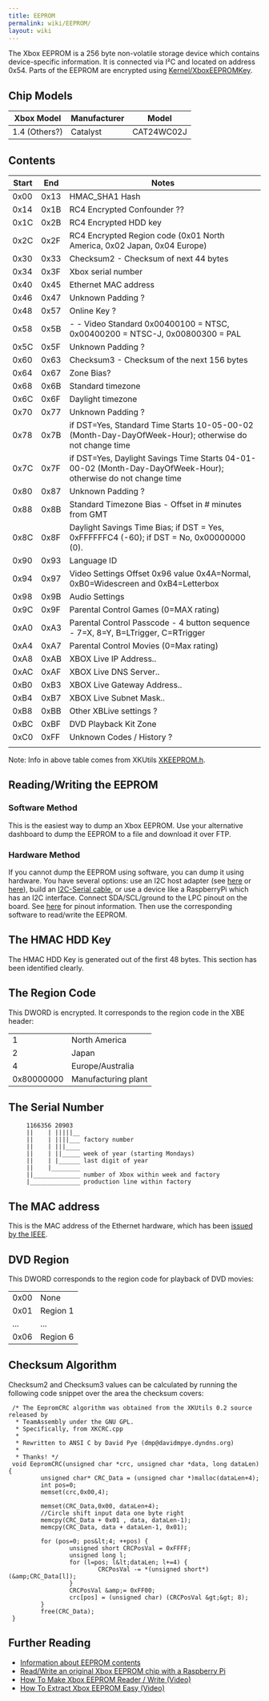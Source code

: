 ```yaml
---
title: EEPROM
permalink: wiki/EEPROM/
layout: wiki
---
```


The Xbox EEPROM is a 256 byte non-volatile storage device which contains
device-specific information. It is connected via I²C and located on
address 0x54. Parts of the EEPROM are encrypted using
[Kernel/XboxEEPROMKey](/wiki/Kernel/XboxEEPROMKey "wikilink").

Chip Models
-----------

| Xbox Model    | Manufacturer | Model      |
|---------------|--------------|------------|
| 1.4 (Others?) | Catalyst     | CAT24WC02J |

Contents
--------

| Start | End  | Notes                                                                                                         |
|-------|------|---------------------------------------------------------------------------------------------------------------|
| 0x00  | 0x13 | HMAC\_SHA1 Hash                                                                                               |
| 0x14  | 0x1B | RC4 Encrypted Confounder ??                                                                                   |
| 0x1C  | 0x2B | RC4 Encrypted HDD key                                                                                         |
| 0x2C  | 0x2F | RC4 Encrypted Region code (0x01 North America, 0x02 Japan, 0x04 Europe)                                       |
| 0x30  | 0x33 | Checksum2 - Checksum of next 44 bytes                                                                         |
| 0x34  | 0x3F | Xbox serial number                                                                                            |
| 0x40  | 0x45 | Ethernet MAC address                                                                                          |
| 0x46  | 0x47 | Unknown Padding ?                                                                                             |
| 0x48  | 0x57 | Online Key ?                                                                                                  |
| 0x58  | 0x5B | -   -   Video Standard 0x00400100 = NTSC, 0x00400200 = NTSC-J, 0x00800300 = PAL                               |
| 0x5C  | 0x5F | Unknown Padding ?                                                                                             |
| 0x60  | 0x63 | Checksum3 - Checksum of the next 156 bytes                                                                    |
| 0x64  | 0x67 | Zone Bias?                                                                                                    |
| 0x68  | 0x6B | Standard timezone                                                                                             |
| 0x6C  | 0x6F | Daylight timezone                                                                                             |
| 0x70  | 0x77 | Unknown Padding ?                                                                                             |
| 0x78  | 0x7B | if DST=Yes, Standard Time Starts 10-05-00-02 (Month-Day-DayOfWeek-Hour); otherwise do not change time         |
| 0x7C  | 0x7F | if DST=Yes, Daylight Savings Time Starts 04-01-00-02 (Month-Day-DayOfWeek-Hour); otherwise do not change time |
| 0x80  | 0x87 | Unknown Padding ?                                                                                             |
| 0x88  | 0x8B | Standard Timezone Bias - Offset in \# minutes from GMT                                                        |
| 0x8C  | 0x8F | Daylight Savings Time Bias; if DST = Yes, 0xFFFFFFC4 (-60); if DST = No, 0x00000000 (0).                      |
| 0x90  | 0x93 | Language ID                                                                                                   |
| 0x94  | 0x97 | Video Settings Offset 0x96 value 0x4A=Normal, 0xB0=Widescreen and 0xB4=Letterbox                              |
| 0x98  | 0x9B | Audio Settings                                                                                                |
| 0x9C  | 0x9F | Parental Control Games (0=MAX rating)                                                                         |
| 0xA0  | 0xA3 | Parental Control Passcode - 4 button sequence - 7=X, 8=Y, B=LTrigger, C=RTrigger                              |
| 0xA4  | 0xA7 | Parental Control Movies (0=Max rating)                                                                        |
| 0xA8  | 0xAB | XBOX Live IP Address..                                                                                        |
| 0xAC  | 0xAF | XBOX Live DNS Server..                                                                                        |
| 0xB0  | 0xB3 | XBOX Live Gateway Address..                                                                                   |
| 0xB4  | 0xB7 | XBOX Live Subnet Mask..                                                                                       |
| 0xB8  | 0xBB | Other XBLive settings ?                                                                                       |
| 0xBC  | 0xBF | DVD Playback Kit Zone                                                                                         |
| 0xC0  | 0xFF | Unknown Codes / History ?                                                                                     |
||

Note: Info in above table comes from XKUtils
[XKEEPROM.h](https://svn.exotica.org.uk:8443/xbmc4xbox/tags/3.5.3/xbmc/xbox/XKEEPROM.h).

Reading/Writing the EEPROM
--------------------------

### Software Method

This is the easiest way to dump an Xbox EEPROM. Use your alternative
dashboard to dump the EEPROM to a file and download it over FTP.

### Hardware Method

If you cannot dump the EEPROM using software, you can dump it using
hardware. You have several options: use an I2C host adapter (see
[here](http://dangerousprototypes.com/blog/bus-pirate-manual/) or
[here](https://www.totalphase.com/products/aardvark-i2cspi/)), build an
[I2C-Serial cable](https://www.youtube.com/watch?v=UcK6nKyKGVQ), or use
a device like a RaspberryPi which has an I2C interface. Connect
SDA/SCL/ground to the LPC pinout on the board. See
[here](https://github.com/grimdoomer/PiPROM) for pinout information.
Then use the corresponding software to read/write the EEPROM.

The HMAC HDD Key
----------------

The HMAC HDD Key is generated out of the first 48 bytes. This section
has been identified clearly.

The Region Code
---------------

This DWORD is encrypted. It corresponds to the region code in the XBE
header:

|            |                     |
|------------|---------------------|
| 1          | North America       |
| 2          | Japan               |
| 4          | Europe/Australia    |
| 0x80000000 | Manufacturing plant |

The Serial Number
-----------------

         1166356 20903
         ||    | |||||__
         ||    | ||||___ factory number
         ||    | |||____
         ||    | ||_____ week of year (starting Mondays)
         ||    | |______ last digit of year
         ||    |________
         ||_____________ number of Xbox within week and factory
         |______________ production line within factory 
       

The MAC address
---------------

This is the MAC address of the Ethernet hardware, which has been [issued
by the
IEEE](https://web.archive.org/web/20100617020733/http://standards.ieee.org/regauth/oui/oui_public.txt).

DVD Region
----------

This DWORD corresponds to the region code for playback of DVD movies:

|      |          |
|------|----------|
| 0x00 | None     |
| 0x01 | Region 1 |
| ...  | ...      |
| 0x06 | Region 6 |

Checksum Algorithm
------------------

Checksum2 and Checksum3 values can be calculated by running the
following code snippet over the area the checksum covers:

     /* The EepromCRC algorithm was obtained from the XKUtils 0.2 source released by
      * TeamAssembly under the GNU GPL.
      * Specifically, from XKCRC.cpp
      *
      * Rewritten to ANSI C by David Pye (dmp@davidmpye.dyndns.org)
      *
      * Thanks! */
     void EepromCRC(unsigned char *crc, unsigned char *data, long dataLen) {
             unsigned char* CRC_Data = (unsigned char *)malloc(dataLen+4);
             int pos=0;
             memset(crc,0x00,4);
     
             memset(CRC_Data,0x00, dataLen+4);
             //Circle shift input data one byte right
             memcpy(CRC_Data + 0x01 , data, dataLen-1);
             memcpy(CRC_Data, data + dataLen-1, 0x01);
     
             for (pos=0; pos&lt;4; ++pos) {
                     unsigned short CRCPosVal = 0xFFFF;
                     unsigned long l;
                     for (l=pos; l&lt;dataLen; l+=4) {
                             CRCPosVal -= *(unsigned short*)(&amp;CRC_Data[l]);
                     }
                     CRCPosVal &amp;= 0xFF00;
                     crc[pos] = (unsigned char) (CRCPosVal &gt;&gt; 8);
             }
             free(CRC_Data);
     }

Further Reading
---------------

-   [Information about EEPROM
    contents](https://web.archive.org/web/20040604013125/http://console-dev.com:80/eeprom.htm)
-   [Read/Write an original Xbox EEPROM chip with a Raspberry
    Pi](https://github.com/grimdoomer/PiPROM)
-   [How To Make Xbox EEPROM Reader / Write
    (Video)](https://www.youtube.com/watch?v=UcK6nKyKGVQ)
-   [How To Extract Xbox EEPROM Easy
    (Video)](https://www.youtube.com/watch?v=uzrljlHDr9w)

